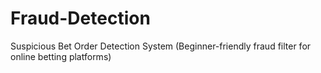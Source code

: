 # Fraud-Detection

Suspicious Bet Order Detection System
(Beginner-friendly fraud filter for online betting platforms)

